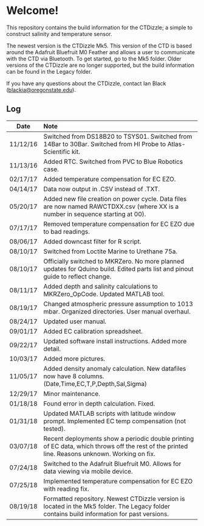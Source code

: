 # Welcome!
This repository contains the build information for the CTDizzle; a simple to construct salinity and temperature sensor.

The newest version is the CTDizzle Mk5. This version of the CTD is based around the Adafruit Bluefruit M0 Feather and allows a user to communicate with the CTD via Bluetooth. To get started, go to the Mk5 folder. Older versions of the CTDizzle are no longer supported, but the build information can be found in the Legacy folder.

If you have any questions about the CTDizzle, contact Ian Black (blackia@oregonstate.edu).


## Log

|Date|Note|
|:---:|:---|
 |11/12/16| Switched from DS18B20 to TSYS01. Switched from 14Bar to 30Bar. Switched from HI Probe to Atlas-Scientific kit.
 |11/13/16| Added RTC. Switched from PVC to Blue Robotics case.
 |02/17/17| Added temperature compensation for EC EZO.|
 |04/14/17| Data now output in .CSV instead of .TXT.
 |05/20/17| Added new file creation on power cycle. Data files are now named RAWCTDXX.csv (where XX is a number in sequence starting at 00).
 |07/17/17| Removed temperature compensation for EC EZO due to bad readings.
 |08/06/17| Added downcast filter for R script.
 |08/10/17| Switched from Loctite Marine to Urethane 75a.
 |08/10/17| Officially switched to MKRZero. No more planned updates for Qduino build. Edited parts list and pinout guide to reflect change.
 |08/11/17| Added depth and salinity calculations to MKRZero_OpCode. Updated MATLAB tool.
 |08/19/17| Changed atmospheric pressure assumption to 1013 mbar. Organized directories. User manual overhaul.
 |08/24/17| Updated user manual.
 |09/01/17| Added EC calibration spreadsheet.
 |09/22/17| Updated software install instructions. Added more detail.
 |10/03/17| Added more pictures.
 |11/05/17| Added density anomaly calculation. New datafiles now have 8 columns. (Date,Time,EC,T,P,Depth,Sal,Sigma)
 |12/29/17| Minor maintenance.
 |01/18/18| Found error in depth calculation. Fixed.
 |01/31/18| Updated MATLAB scripts with latitude window prompt. Implemented EC temp compensation (not tested).
 |03/07/18| Recent deployments show a periodic double printing of EC data, which throws off the rest of the printed line. Reasons unknown. Working on fix. 
 |07/24/18| Switched to the Adafruit Bluefruit M0. Allows for data viewing via mobile device.
 |07/25/18| Implemented temperature compensation for EC EZO with reading fix.
 |08/19/18| Formatted repository. Newest CTDizzle version is located in the Mk5 folder. The Legacy folder contains build information for past versions.

